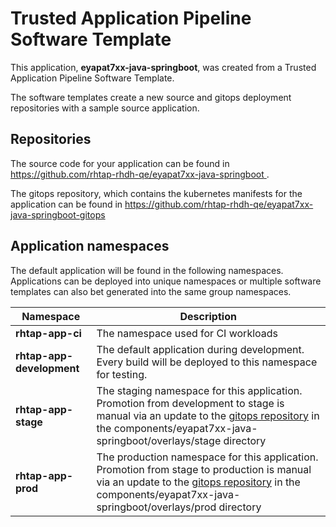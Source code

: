 # Trusted Application Pipeline Software Template

This application, **eyapat7xx-java-springboot**, was created from a Trusted Application Pipeline Software Template.

The software templates create a new source and gitops deployment repositories with a sample source application. 

## Repositories

The source code for your application can be found in [https://github.com/rhtap-rhdh-qe/eyapat7xx-java-springboot ](https://github.com/rhtap-rhdh-qe/eyapat7xx-java-springboot ).
 
The gitops repository, which contains the kubernetes manifests for the application can be found in 
[https://github.com/rhtap-rhdh-qe/eyapat7xx-java-springboot-gitops ](https://github.com/rhtap-rhdh-qe/eyapat7xx-java-springboot-gitops ) 

## Application namespaces 

The default application will be found in the following namespaces. Applications can be deployed into unique namespaces or multiple software templates can also bet generated into the same group namespaces.  

|  Namespace   |  Description   |  
| -------- | -------- |
| **rhtap-app-ci** | The namespace used for CI workloads |
| **rhtap-app-development** | The default application during development. Every build will be deployed to this namespace for testing. |
| **rhtap-app-stage** | The staging namespace for this application. Promotion from development to stage is manual via an update to the [gitops repository](https://github.com/rhtap-rhdh-qe/eyapat7xx-java-springboot-gitops ) in the components/eyapat7xx-java-springboot/overlays/stage directory |
| **rhtap-app-prod** | The production namespace for this application. Promotion from stage to production is manual via an update to the [gitops repository](https://github.com/rhtap-rhdh-qe/eyapat7xx-java-springboot-gitops ) in the components/eyapat7xx-java-springboot/overlays/prod directory |